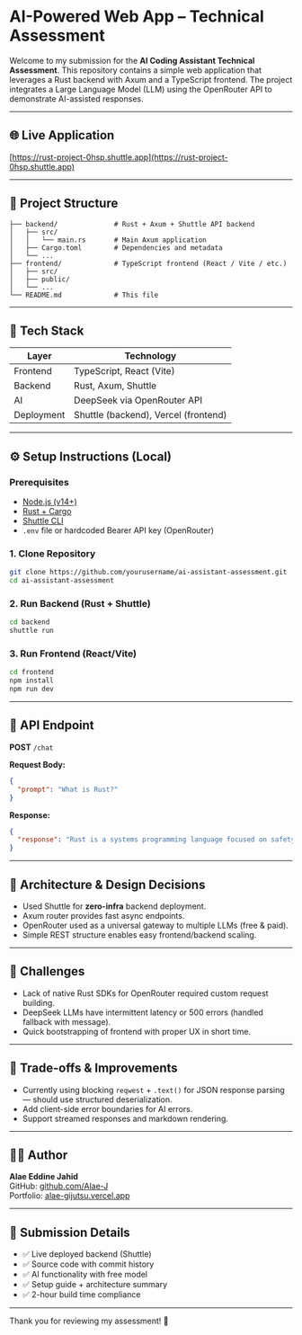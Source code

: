 # AI-Powered Web App – Technical Assessment

Welcome to my submission for the **AI Coding Assistant Technical Assessment**. This repository contains a simple web application that leverages a Rust backend with Axum and a TypeScript frontend. The project integrates a Large Language Model (LLM) using the OpenRouter API to demonstrate AI-assisted responses.

---

## 🌐 Live Application
[https://rust-project-0hsp.shuttle.app](https://rust-project-0hsp.shuttle.app)

---

## 📂 Project Structure
```
├── backend/              # Rust + Axum + Shuttle API backend
│   ├── src/
│   │   └── main.rs       # Main Axum application
│   ├── Cargo.toml        # Dependencies and metadata
│   └── ...
├── frontend/             # TypeScript frontend (React / Vite / etc.)
│   ├── src/
│   ├── public/
│   └── ...
└── README.md             # This file
```

---

## 🧠 Tech Stack

| Layer        | Technology            |
|--------------|------------------------|
| Frontend     | TypeScript, React (Vite) |
| Backend      | Rust, Axum, Shuttle     |
| AI           | DeepSeek via OpenRouter API |
| Deployment   | Shuttle (backend), Vercel (frontend) |

---

## ⚙️ Setup Instructions (Local)

### Prerequisites
- [Node.js (v14+)](https://nodejs.org/)
- [Rust + Cargo](https://www.rust-lang.org/tools/install)
- [Shuttle CLI](https://www.shuttle.rs/docs/introduction/installation)
- `.env` file or hardcoded Bearer API key (OpenRouter)

### 1. Clone Repository
```bash
git clone https://github.com/yourusername/ai-assistant-assessment.git
cd ai-assistant-assessment
```

### 2. Run Backend (Rust + Shuttle)
```bash
cd backend
shuttle run
```

### 3. Run Frontend (React/Vite)
```bash
cd frontend
npm install
npm run dev
```

---

## 🧪 API Endpoint

**POST** `/chat`

**Request Body:**
```json
{
  "prompt": "What is Rust?"
}
```

**Response:**
```json
{
  "response": "Rust is a systems programming language focused on safety and performance."
}
```

---

## 🧱 Architecture & Design Decisions
- Used Shuttle for **zero-infra** backend deployment.
- Axum router provides fast async endpoints.
- OpenRouter used as a universal gateway to multiple LLMs (free & paid).
- Simple REST structure enables easy frontend/backend scaling.

---

## 🔧 Challenges
- Lack of native Rust SDKs for OpenRouter required custom request building.
- DeepSeek LLMs have intermittent latency or 500 errors (handled fallback with message).
- Quick bootstrapping of frontend with proper UX in short time.

---

## 🧩 Trade-offs & Improvements
- Currently using blocking `reqwest` + `.text()` for JSON response parsing — should use structured deserialization.
- Add client-side error boundaries for AI errors.
- Support streamed responses and markdown rendering.

---

## 👨‍💻 Author
**Alae Eddine Jahid**  
GitHub: [github.com/Alae-J](https://github.com/Alae-J)  
Portfolio: [alae-gijutsu.vercel.app](https://alae-gijutsu.vercel.app)

---

## 🏁 Submission Details
- ✅ Live deployed backend (Shuttle)
- ✅ Source code with commit history
- ✅ AI functionality with free model
- ✅ Setup guide + architecture summary
- ✅ 2-hour build time compliance

---

Thank you for reviewing my assessment! 🚀
